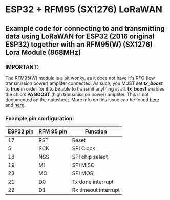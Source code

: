 # ESP32 + RFM95 (SX1276) LoRaWAN
## Example code for connecting to and transmitting data using LoRaWAN for ESP32 (2016 original ESP32) together with an RFM95(W) (SX1276) Lora Module (868MHz)

### IMPORTANT:
The RFM95(W) module is a bit wonky, as it does not have it's RFO (low transmission power) amplifer connected.
As such, you MUST set ***tx_boost*** to **true** in order for it to be able to transmit anything at all.
**tx_boost** enables the chip's **PA BOOST** (high transmission power) amplifer.
This is not documented on the datasheet.
More info on this issue can be found [here](https://www.disk91.com/2019/technology/lora/hoperf-rfm95-and-arduino-a-low-cost-lorawan-solution/) and [here](https://github.com/StuartsProjects/SX12XX-LoRa/issues/21#issuecomment-708568174).

### Example pin configuration:
| ESP32 pin | RFM 95 pin | Function              |
| --------- | ---------- | --------------------- |
| 17        | RST        | Reset                 |
| 5         | SCK        | SPI Clock             |
| 18        | NSS        | SPI chip select       |
| 19        | MI         | SPI MISO              |
| 23        | MO         | SPI MOSI              |
| 21        | D0         | Tx done interrupt     |
| 22        | D1         | Rx timeout interrupt  |
